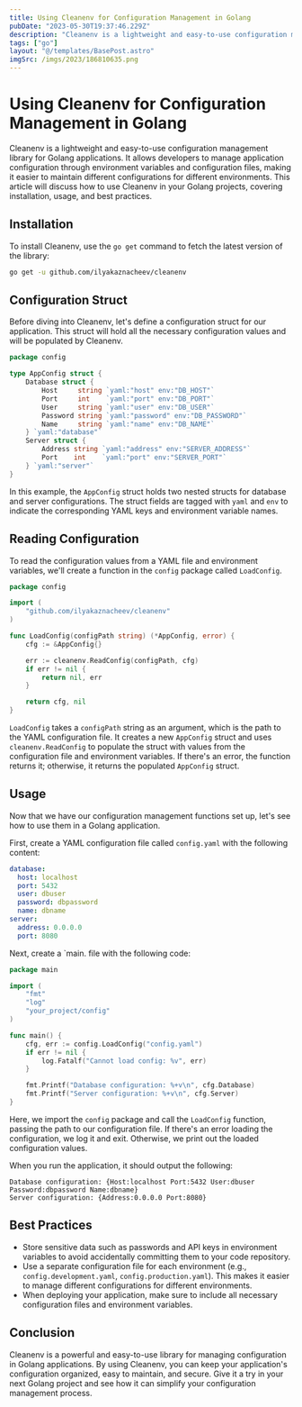 ```yaml
---
title: Using Cleanenv for Configuration Management in Golang
pubDate: "2023-05-30T19:37:46.229Z"
description: "Cleanenv is a lightweight and easy-to-use configuration management library for Golang applications."
tags: ["go"]
layout: "@/templates/BasePost.astro"
imgSrc: /imgs/2023/186810635.png
---
```

# Using Cleanenv for Configuration Management in Golang

Cleanenv is a lightweight and easy-to-use configuration management library for Golang applications. It allows developers to manage application configuration through environment variables and configuration files, making it easier to maintain different configurations for different environments. This article will discuss how to use Cleanenv in your Golang projects, covering installation, usage, and best practices.

## Installation

To install Cleanenv, use the `go get` command to fetch the latest version of the library:

```sh
go get -u github.com/ilyakaznacheev/cleanenv
```

## Configuration Struct

Before diving into Cleanenv, let's define a configuration struct for our application. This struct will hold all the necessary configuration values and will be populated by Cleanenv.

```go
package config

type AppConfig struct {
	Database struct {
		Host     string `yaml:"host" env:"DB_HOST"`
		Port     int    `yaml:"port" env:"DB_PORT"`
		User     string `yaml:"user" env:"DB_USER"`
		Password string `yaml:"password" env:"DB_PASSWORD"`
		Name     string `yaml:"name" env:"DB_NAME"`
	} `yaml:"database"`
	Server struct {
		Address string `yaml:"address" env:"SERVER_ADDRESS"`
		Port    int    `yaml:"port" env:"SERVER_PORT"`
	} `yaml:"server"`
}
```

In this example, the `AppConfig` struct holds two nested structs for database and server configurations. The struct fields are tagged with `yaml` and `env` to indicate the corresponding YAML keys and environment variable names.

## Reading Configuration

To read the configuration values from a YAML file and environment variables, we'll create a function in the `config` package called `LoadConfig`.

```go
package config

import (
	"github.com/ilyakaznacheev/cleanenv"
)

func LoadConfig(configPath string) (*AppConfig, error) {
	cfg := &AppConfig{}

	err := cleanenv.ReadConfig(configPath, cfg)
	if err != nil {
		return nil, err
	}

	return cfg, nil
}
```

`LoadConfig` takes a `configPath` string as an argument, which is the path to the YAML configuration file. It creates a new `AppConfig` struct and uses `cleanenv.ReadConfig` to populate the struct with values from the configuration file and environment variables. If there's an error, the function returns it; otherwise, it returns the populated `AppConfig` struct.

## Usage

Now that we have our configuration management functions set up, let's see how to use them in a Golang application.

First, create a YAML configuration file called `config.yaml` with the following content:

```yaml
database:
  host: localhost
  port: 5432
  user: dbuser
  password: dbpassword
  name: dbname
server:
  address: 0.0.0.0
  port: 8080
```

Next, create a `main. file with the following code:

```go
package main

import (
	"fmt"
	"log"
	"your_project/config"
)

func main() {
	cfg, err := config.LoadConfig("config.yaml")
	if err != nil {
		log.Fatalf("Cannot load config: %v", err)
	}

	fmt.Printf("Database configuration: %+v\n", cfg.Database)
	fmt.Printf("Server configuration: %+v\n", cfg.Server)
}
```

Here, we import the `config` package and call the `LoadConfig` function, passing the path to our configuration file. If there's an error loading the configuration, we log it and exit. Otherwise, we print out the loaded configuration values.

When you run the application, it should output the following:

```
Database configuration: {Host:localhost Port:5432 User:dbuser Password:dbpassword Name:dbname}
Server configuration: {Address:0.0.0.0 Port:8080}
```

## Best Practices

- Store sensitive data such as passwords and API keys in environment variables to avoid accidentally committing them to your code repository.
- Use a separate configuration file for each environment (e.g., `config.development.yaml`, `config.production.yaml`). This makes it easier to manage different configurations for different environments.
- When deploying your application, make sure to include all necessary configuration files and environment variables.

## Conclusion

Cleanenv is a powerful and easy-to-use library for managing configuration in Golang applications. By using Cleanenv, you can keep your application's configuration organized, easy to maintain, and secure. Give it a try in your next Golang project and see how it can simplify your configuration management process.
